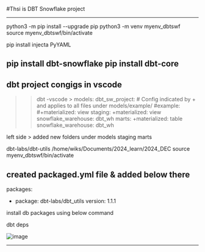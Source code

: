 #Thsi is DBT Snowflake project 

-------------------------------------------------------------------
python3 -m pip install --upgrade pip
python3 -m venv myenv_dbtswf 
source myenv_dbtswf/bin/activate

pip install injecta PyYAML

pip install dbt-snowflake
pip install dbt-core
-------------------------------------------------------------------
## dbt project congigs in vscode 
>> dbt -vscode > 
models:
  dbt_sw_project:
    # Config indicated by + and applies to all files under models/example/
    #example:
      #+materialized: view
    staging:
      +materialized: view
      snowflake_warehouse: dbt_wh
    marts: 
      +materialized: table
      snowflake_warehouse: dbt_wh
    
>>>
left side > added new folders under models 
staging 
marts 


dbt-labs/dbt-utils
/home/wiks/Documents/2024_learn/2024_DEC
source myenv_dbtswf/bin/activate

## created packaged.yml file & added below there 
packages:
  - package: dbt-labs/dbt_utils
    version: 1.1.1

install db packages using below command

dbt deps

![image](https://github.com/user-attachments/assets/c43d6baa-e9ad-4acc-a3fc-6cb82baf9e0d)

----------------------------------------------------------------------------------------------------------

